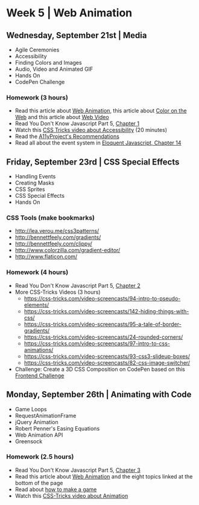 
# Week 5 | Web Animation

## Wednesday, September 21st | Media

- Agile Ceremonies
- Accessibility
- Finding Colors and Images
- Audio, Video and Animated GIF
- Hands On
- CodePen Challenge

### Homework (3 hours)

- Read this article about [Web Animation](https://medium.com/@adaptivepath/jedi-principles-of-ui-animation-2b88423b1dac#.jq1nzx2qu), this article about [Color on the Web](https://stories.buffer.com/why-facebook-is-blue-ea8b44016ab2#.nzlz3kkh6) and this article about [Web Video](https://www.smashingmagazine.com/2016/04/html5-media-source-extensions-bringing-production-video-web/)
- Read You Don't Know Javascript Part 5, [Chapter 1](https://github.com/getify/You-Dont-Know-JS/blob/master/async%20%26%20performance/ch1.md)
- Watch this [CSS Tricks video about Accessibility](https://css-tricks.com/video-screencasts/51-a-lesson-learned-in-accessibility/) (20 minutes)
- Read the [A11yProject's Recommendations](http://a11yproject.com/)
- Read all about the event system in [Eloquent Javascript, Chapter 14](http://eloquentjavascript.net/14_event.html)


## Friday, September 23rd | CSS Special Effects

- Handling Events
- Creating Masks
- CSS Sprites
- CSS Special Effects
- Hands On


### CSS Tools (make bookmarks)

- http://lea.verou.me/css3patterns/
- http://bennettfeely.com/gradients/ 
- http://bennettfeely.com/clippy/
- http://www.colorzilla.com/gradient-editor/
- http://www.flaticon.com/

### Homework (4 hours)

- Read You Don't Know Javascript Part 5, [Chapter 2](https://github.com/getify/You-Dont-Know-JS/blob/master/async%20%26%20performance/ch2.md)
- More CSS-Tricks Videos (3 hours)
  - https://css-tricks.com/video-screencasts/94-intro-to-pseudo-elements/
  - https://css-tricks.com/video-screencasts/142-hiding-things-with-css/
  - https://css-tricks.com/video-screencasts/95-a-tale-of-border-gradients/
  - https://css-tricks.com/video-screencasts/24-rounded-corners/
  - https://css-tricks.com/video-screencasts/97-intro-to-css-animations/
  - https://css-tricks.com/video-screencasts/93-css3-slideup-boxes/
  - https://css-tricks.com/video-screencasts/82-css-image-switcher/
- Challenge: Create a 3D CSS Composition on CodePen based on this [Frontend Challenge](https://www.smashingmagazine.com/2016/07/front-end-challenge-accepted-css-3d-cube/)



## Monday, September 26th | Animating with Code

- Game Loops
- RequestAnimationFrame
- jQuery Animation
- Robert Penner's Easing Equations
- Web Animation API
- Greensock


### Homework (2.5 hours)

- Read You Don't Know Javascript Part 5, [Chapter 3](https://github.com/getify/You-Dont-Know-JS/blob/master/async%20%26%20performance/ch3.md) 
- Read this article about [Web Animation](https://developers.google.com/web/fundamentals/design-and-ui/animations/?hl=en) and the eight topics linked at the bottom of the page
- Read about [how to make a game](http://eloquentjavascript.net/15_game.html)
- Watch this [CSS-Tricks video about Animation](https://css-tricks.com/video-screencasts/79-complete-jquery-animations/)




